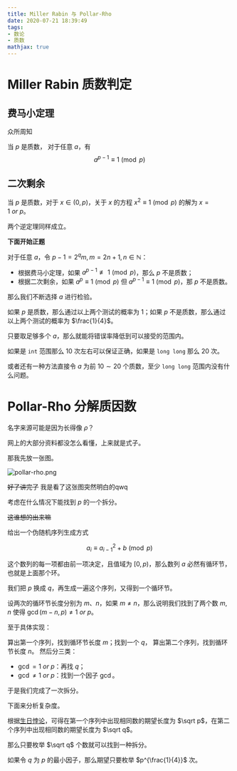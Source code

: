 ```yaml
---
title: Miller Rabin 与 Pollar-Rho
date: 2020-07-21 18:39:49
tags:
- 数论
- 质数
mathjax: true
---
```


# Miller Rabin 质数判定

## 费马小定理

众所周知

当 $p$ 是质数， 对于任意 $a$，有
$$a^{p - 1} \equiv 1 \pmod{p}$$

## 二次剩余

当 $p$ 是质数，对于 $x \in (0, p)$，关于 $x$ 的方程 $x^2 \equiv 1 \pmod{p}$ 的解为 
$x = 1 \ or \ p$。

两个逆定理同样成立。

**下面开始正题**

对于任意 $a$，令 $p - 1 = 2^qm, m = 2n + 1, n \in \mathbb{N}$：
- 根据费马小定理，如果 $a^{p - 1} \not\equiv 1 \pmod{p}$，那么 $p$ 不是质数；
- 根据二次剩余，如果 $a^{p} \equiv 1 \pmod{p}$ 但 $a^{p - 1} \equiv 1 \pmod{p}$，那 $p$ 不是质数。

那么我们不断选择 $a$ 进行检验。

如果 $p$ 是质数，那么通过以上两个测试的概率为 $1$；如果 $p$ 不是质数，那么通过以上两个测试的概率为 $\frac{1}{4}$。

只要取足够多个 $a$，那么就能将错误率降低到可以接受的范围内。

如果是 ``int`` 范围那么 $10$ 次左右可以保证正确，如果是 ``long long`` 那么 $20$ 次。

或者还有一种方法直接令 $a$ 为前 $10 \sim 20$ 个质数，至少 ``long long`` 范围内没有什么问题。

<!--more-->

# Pollar-Rho 分解质因数

名字来源可能是因为长得像 $\rho$？

网上的大部分资料都没怎么看懂，上来就是式子。

那我先放一张图。

![pollar-rho.png](https://i.loli.net/2020/07/21/mjsvFXi1rCVczKN.png)

~~好了讲完了~~ 我是看了这张图突然明白的qwq

<!-- 我们考虑什么时候待分解的数 $p$ 能被 $n$ 整除。 -->

考虑在什么情况下能找到 $p$ 的一个拆分。

~~这谁想的出来嘛~~

给出一个伪随机序列生成方式

$$a_i \equiv a_{i - 1}^2 + b \pmod{p}$$

这个数列的每一项都由前一项决定，且值域为 $[0, p)$，那么数列 $a$ 必然有循环节，也就是上面那个环。

我们把 $p$ 换成 $q$，再生成一遍这个序列，又得到一个循环节。

设两次的循环节长度分别为 $m$、$n$，如果 $m \not = n$，那么说明我们找到了两个数 $m, n$ 使得 $\gcd(m - n, p) \not = 1 \ or \ p$。

至于具体实现：

算出第一个序列，找到循环节长度 $m$；找到一个 $q$， 算出第二个序列，找到循环节长度 $n$。
然后分三类：
- $\gcd = 1 \ or \ p$：再找 $q$；
- $\gcd \not = 1 \ or \ p$：找到一个因子 $\gcd$。

于是我们完成了一次拆分。

下面来分析复杂度。

根据[生日](https://baike.baidu.com/item/%E7%94%9F%E6%97%A5%E6%82%96%E8%AE%BA/2715290?fr=aladdin)[悖论](https://zh.wikipedia.org/wiki/%E7%94%9F%E6%97%A5%E5%95%8F%E9%A1%8C)，可得在第一个序列中出现相同数的期望长度为 $\sqrt p$，在第二个序列中出现相同数的期望长度为 $\sqrt q$。

那么只要枚举 $\sqrt q$ 个数就可以找到一种拆分。

如果令 $q$ 为 $p$ 的最小因子，那么期望只要枚举 $p^{\frac{1}{4}}$ 次。
